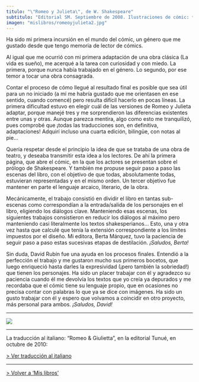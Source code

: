 ```yaml
---
titulo: "\"Romeo y Julieta\", de W. Shakespeare"
subtitulo: "Editorial SM. Septiembre de 2008. Ilustraciones de cómic: *David Rubin*"
imagen: "mislibros/romeoyjulieta2.jpg"
---
```

Ha sido mi primera incursión en el mundo del cómic, un género que me gustado
desde que tengo memoria de lector de cómics.

Al igual que me ocurrió con mi primera adaptación de una obra clásica (La
vida es sueño), me acerqué a la tarea con curiosidad y con miedo. La primera,
porque nunca había trabajado en el género. Lo segundo, por ese temor a tocar
una obra consagrada.

Contar el proceso de cómo llegué al resultado final es posible que sea útil
para un no iniciado (a mí me habría gustado que me orientasen en ese sentido,
cuando comencé) pero resulta difícil hacerlo en pocas líneas. La primera
dificultad estuvo en elegir cuál de las versiones de Romeo y Julieta adaptar,
porque manejé tres y me sorprendieron las diferencias existentes entre unas y
otras. Aunque parezca mentira, algo como esto me tranquilizó, pues comprobé
que ¡todas las traducciones son, en definitiva, adaptaciones! Adquirí incluso
una cuarta edición, bilingüe, con notas al pie…

Quería respetar desde el principio la idea de que se trataba de una obra de
teatro, y deseaba transmitir esta idea a los lectores. De ahí la primera
página, que abre el cómic, en la que los actores se presentan sobre el
prólogo de Shakespeare. Y también me propuse seguir paso a paso las escenas
del libro, con el objetivo de que todas, absolutamente todas, estuvieran
representadas y en el mismo orden. Un tercer objetivo fue mantener en parte
el lenguaje arcaico, literario, de la obra.

Mecánicamente, el trabajo consistió en dividir el libro en tantas sub-escenas
como correspondían a la entrada/salida de los personajes en el libro,
eligiendo los diálogos clave. Manteniendo esas escenas, los siguientes
trabajos consistieron en reducir los diálogos al máximo pero manteniendo casi
literalmente los textos shakesperianos… Esto, una y otra vez hasta que
calculé que tenía la extensión correspondiente a los límites impuestos por el
diseño. Mi editora, Berta Márquez, tuvo la paciencia de seguir paso a paso
estas sucesivas etapas de destilación. _¡Saludos, Berta!_

Sin duda, David Rubín fue una ayuda en los procesos finales. Entendió a la
perfección el trabajo y me gustaron mucho sus primeros bocetos, que luego
enriqueció hasta darles la expresividad (¡pero también la sobriedad!) que
tienen los personajes. Ha sido un placer trabajar con él y agradezco su
paciencia cuando él me devolvía los textos que yo creía ya depurados y me
recordaba que el cómic tiene su lenguaje propio, que en ocasiones no precisa
contar con palabras lo que ya se dice con imágenes. Ha sido un gusto trabajar
con él y espero que volvamos a coincidir en otro proyecto, más personal para
ambos. _¡Saludos, David!_

* * *

![](/imagenes/mislibros/ryj_pag1.jpg)

* * *

La traducción al italiano: “Romeo & Giulietta”, en la editorial Tunué, en
octubre de 2010:

[> Ver traducción al italiano](/ver/paraleer/romeoegiulietta)

* * *

[> Volver a ‘Mis libros’](/ver/mislibros)

